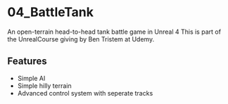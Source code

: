 # 04_BattleTank
An open-terrain head-to-head tank battle game in Unreal 4
This is part of the UnrealCourse giving by Ben Tristem at Udemy.

Features
---
* Simple AI
* Simple hilly terrain
* Advanced control system with seperate tracks
